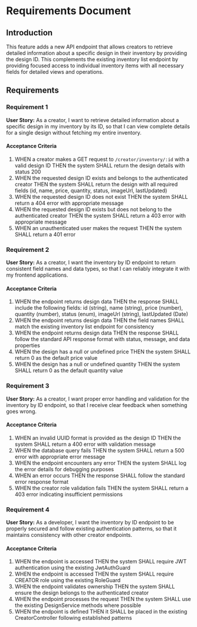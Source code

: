 # Requirements Document

## Introduction

This feature adds a new API endpoint that allows creators to retrieve detailed information about a specific design in their inventory by providing the design ID. This complements the existing inventory list endpoint by providing focused access to individual inventory items with all necessary fields for detailed views and operations.

## Requirements

### Requirement 1

**User Story:** As a creator, I want to retrieve detailed information about a specific design in my inventory by its ID, so that I can view complete details for a single design without fetching my entire inventory.

#### Acceptance Criteria

1. WHEN a creator makes a GET request to `/creator/inventory/:id` with a valid design ID THEN the system SHALL return the design details with status 200
2. WHEN the requested design ID exists and belongs to the authenticated creator THEN the system SHALL return the design with all required fields (id, name, price, quantity, status, imageUrl, lastUpdated)
3. WHEN the requested design ID does not exist THEN the system SHALL return a 404 error with appropriate message
4. WHEN the requested design ID exists but does not belong to the authenticated creator THEN the system SHALL return a 403 error with appropriate message
5. WHEN an unauthenticated user makes the request THEN the system SHALL return a 401 error

### Requirement 2

**User Story:** As a creator, I want the inventory by ID endpoint to return consistent field names and data types, so that I can reliably integrate it with my frontend applications.

#### Acceptance Criteria

1. WHEN the endpoint returns design data THEN the response SHALL include the following fields: id (string), name (string), price (number), quantity (number), status (enum), imageUrl (string), lastUpdated (Date)
2. WHEN the endpoint returns design data THEN the field names SHALL match the existing inventory list endpoint for consistency
3. WHEN the endpoint returns design data THEN the response SHALL follow the standard API response format with status, message, and data properties
4. WHEN the design has a null or undefined price THEN the system SHALL return 0 as the default price value
5. WHEN the design has a null or undefined quantity THEN the system SHALL return 0 as the default quantity value

### Requirement 3

**User Story:** As a creator, I want proper error handling and validation for the inventory by ID endpoint, so that I receive clear feedback when something goes wrong.

#### Acceptance Criteria

1. WHEN an invalid UUID format is provided as the design ID THEN the system SHALL return a 400 error with validation message
2. WHEN the database query fails THEN the system SHALL return a 500 error with appropriate error message
3. WHEN the endpoint encounters any error THEN the system SHALL log the error details for debugging purposes
4. WHEN an error occurs THEN the response SHALL follow the standard error response format
5. WHEN the creator role validation fails THEN the system SHALL return a 403 error indicating insufficient permissions

### Requirement 4

**User Story:** As a developer, I want the inventory by ID endpoint to be properly secured and follow existing authentication patterns, so that it maintains consistency with other creator endpoints.

#### Acceptance Criteria

1. WHEN the endpoint is accessed THEN the system SHALL require JWT authentication using the existing JwtAuthGuard
2. WHEN the endpoint is accessed THEN the system SHALL require CREATOR role using the existing RoleGuard
3. WHEN the endpoint validates ownership THEN the system SHALL ensure the design belongs to the authenticated creator
4. WHEN the endpoint processes the request THEN the system SHALL use the existing DesignService methods where possible
5. WHEN the endpoint is defined THEN it SHALL be placed in the existing CreatorController following established patterns